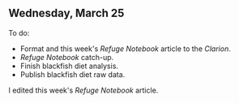 
## Wednesday, March 25

To do:

* Format and this week's *Refuge Notebook* article to the *Clarion*.
* *Refuge Notebook* catch-up.
* Finish blackfish diet analysis.
* Publish blackfish diet raw data.

I edited this week's *Refuge Notebook* article.



